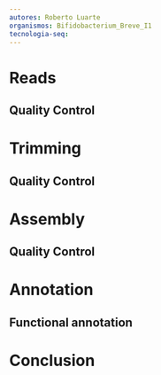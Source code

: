 ```yaml
---
autores: Roberto Luarte
organismos: Bifidobacterium_Breve_I1
tecnologia-seq:
---
```

# Reads

## Quality Control
# Trimming
## Quality Control
# Assembly
## Quality Control
# Annotation
## Functional annotation

# Conclusion




